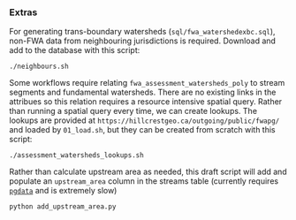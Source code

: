 ### Extras

For generating trans-boundary watersheds (`sql/fwa_watershedexbc.sql`), non-FWA data from neighbouring jurisdictions is required. Download and add to the database with this script:

    ./neighbours.sh

Some workflows require relating `fwa_assessment_watersheds_poly` to stream segments and fundamental watersheds. There are no existing links in the attribues so this relation requires a resource intensive spatial query.  Rather than running a spatial query every time, we can create lookups. The lookups are provided at `https://hillcrestgeo.ca/outgoing/public/fwapg/` and loaded by `01_load.sh`, but they can be created from scratch with this script:

    ./assessment_watersheds_lookups.sh

Rather than calculate upstream area as needed, this draft script will add and populate an `upstream_area` column in the streams table (currently requires [`pgdata`](https://github.com/smnorris/pgdata) and is extremely slow)

    python add_upstream_area.py